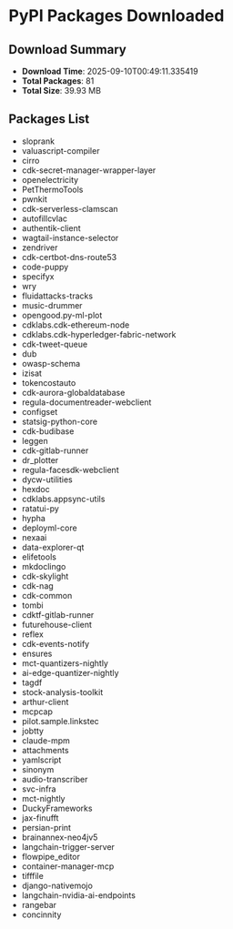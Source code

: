 # PyPI Packages Downloaded

## Download Summary
- **Download Time**: 2025-09-10T00:49:11.335419
- **Total Packages**: 81
- **Total Size**: 39.93 MB

## Packages List
- sloprank
- valuascript-compiler
- cirro
- cdk-secret-manager-wrapper-layer
- openelectricity
- PetThermoTools
- pwnkit
- cdk-serverless-clamscan
- autofillcvlac
- authentik-client
- wagtail-instance-selector
- zendriver
- cdk-certbot-dns-route53
- code-puppy
- specifyx
- wry
- fluidattacks-tracks
- music-drummer
- opengood.py-ml-plot
- cdklabs.cdk-ethereum-node
- cdklabs.cdk-hyperledger-fabric-network
- cdk-tweet-queue
- dub
- owasp-schema
- izisat
- tokencostauto
- cdk-aurora-globaldatabase
- regula-documentreader-webclient
- configset
- statsig-python-core
- cdk-budibase
- leggen
- cdk-gitlab-runner
- dr_plotter
- regula-facesdk-webclient
- dycw-utilities
- hexdoc
- cdklabs.appsync-utils
- ratatui-py
- hypha
- deployml-core
- nexaai
- data-explorer-qt
- elifetools
- mkdoclingo
- cdk-skylight
- cdk-nag
- cdk-common
- tombi
- cdktf-gitlab-runner
- futurehouse-client
- reflex
- cdk-events-notify
- ensures
- mct-quantizers-nightly
- ai-edge-quantizer-nightly
- tagdf
- stock-analysis-toolkit
- arthur-client
- mcpcap
- pilot.sample.linkstec
- jobtty
- claude-mpm
- attachments
- yamlscript
- sinonym
- audio-transcriber
- svc-infra
- mct-nightly
- DuckyFrameworks
- jax-finufft
- persian-print
- brainannex-neo4jv5
- langchain-trigger-server
- flowpipe_editor
- container-manager-mcp
- tifffile
- django-nativemojo
- langchain-nvidia-ai-endpoints
- rangebar
- concinnity
